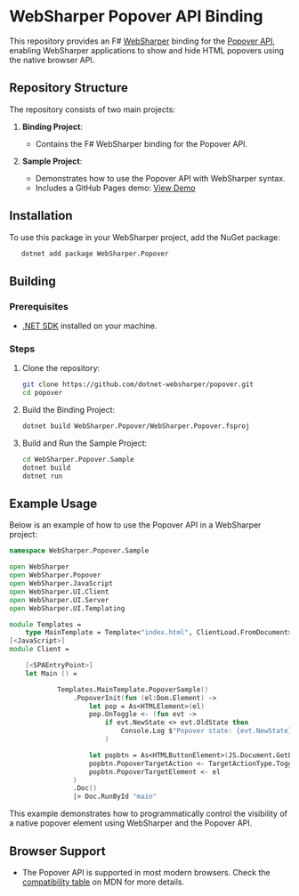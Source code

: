# WebSharper Popover API Binding

This repository provides an F# [WebSharper](https://websharper.com/) binding for the [Popover API](https://developer.mozilla.org/en-US/docs/Web/API/Popover_API), enabling WebSharper applications to show and hide HTML popovers using the native browser API.

## Repository Structure

The repository consists of two main projects:

1. **Binding Project**:

   - Contains the F# WebSharper binding for the Popover API.

2. **Sample Project**:
   - Demonstrates how to use the Popover API with WebSharper syntax.
   - Includes a GitHub Pages demo: [View Demo](https://dotnet-websharper.github.io/popover/)

## Installation

To use this package in your WebSharper project, add the NuGet package:

```bash
   dotnet add package WebSharper.Popover
```

## Building

### Prerequisites

- [.NET SDK](https://dotnet.microsoft.com/download) installed on your machine.

### Steps

1. Clone the repository:

   ```bash
   git clone https://github.com/dotnet-websharper/popover.git
   cd popover
   ```

2. Build the Binding Project:

   ```bash
   dotnet build WebSharper.Popover/WebSharper.Popover.fsproj
   ```

3. Build and Run the Sample Project:

   ```bash
   cd WebSharper.Popover.Sample
   dotnet build
   dotnet run
   ```

## Example Usage

Below is an example of how to use the Popover API in a WebSharper project:

```fsharp
namespace WebSharper.Popover.Sample

open WebSharper
open WebSharper.Popover
open WebSharper.JavaScript
open WebSharper.UI.Client
open WebSharper.UI.Server
open WebSharper.UI.Templating

module Templates =
    type MainTemplate = Template<"index.html", ClientLoad.FromDocument>
[<JavaScript>]
module Client =

    [<SPAEntryPoint>]
    let Main () =

            Templates.MainTemplate.PopoverSample()
                .PopoverInit(fun (el:Dom.Element) ->
                    let pop = As<HTMLElement>(el)
                    pop.OnToggle <- (fun evt ->
                        if evt.NewState <> evt.OldState then
                            Console.Log $"Popover state: {evt.NewState}"
                        )

                    let popbtn = As<HTMLButtonElement>(JS.Document.GetElementById("open-btn"))
                    popbtn.PopoverTargetAction <- TargetActionType.Toggle
                    popbtn.PopoverTargetElement <- el
                )
                .Doc()
                |> Doc.RunById "main"
```

This example demonstrates how to programmatically control the visibility of a native popover element using WebSharper and the Popover API.

## Browser Support

- The Popover API is supported in most modern browsers. Check the [compatibility table](https://developer.mozilla.org/en-US/docs/Web/API/Popover_API#browser_compatibility) on MDN for more details.
